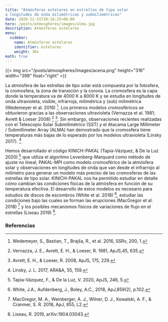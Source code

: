 ```yaml
---
title: "Atmósferas estelares en estrellas de tipo solar
a longitudes de onda milimétricas y submilimétricas"
date: 2020-12-31T10:16:25+06:00
hero: /posts/atmospheres/images/alma.jpg
description: Atmosferas estelares
menu:
  sidebar:
    name: Atmósferas estelares
    identifier: estelares
    weight: 30s
math: true
---
```


{{< img src="/posts/atmospheres/images/acena.png" height="316" width="399" float="right" >}}

La atmósfera de las estrellas de tipo solar está compuesta por la fotosfera, la cromosfera, la zona de transición y la corona. La cromosfera es la capa donde la temperatura va de 4000 K a 8000 K y se estudia en longitudes de onda ultravioleta, visible, infrarroja, milimétrica y (sub) milimétrica (Wedemeyer et al. 2016) [^7].
Los primeros modelos cromosféricos se obtuvieron gracias a las observaciones ultravioleta (Vernazza et al. 1981; Avrett & Loeser 2008) [^6] [^1]. Sin embargo, observaciones recientes realizadas con el Telescopio Solar Submilimétrico (SST) y el Atacama Large Millimeter / Submillimeter Array (ALMA) han demostrado que la cromosfera tiene temperaturas más bajas de lo esperado por los modelos ultravioleta (Linsky 2017). [^2]

Hemos desarrollado el código KINICH-PAKAL (Tapia-Vázquez, & De la Luz 2020) [^5] que utiliza el algoritmo Levenberg-Marquard como método de ajuste no lineal, PAKAL-MPI como modelo cromosférico de la atmósfera solar y observaciones en longitudes de onda que van desde el infrarrojo al milímetro para generar un modelo más preciso de las cromosferas de las estrellas de tipo solar.
KINICH-PAKAL nos ha permitido estudiar en detalle cómo cambian las condiciones físicas de la atmósfera en función de su temperatura efectiva.
El desarrollo de estos modelos es necesario para estudios de discos de escombros (White et al. 2018) [^8], estudiar las condiciones bajo las cuales se forman las erupciones (MacGregor et al. 2018) [^4] y los posibles mecanismos físicos de variaciones de flujo en el estrellas (Liseau 2019) [^3].

### Referencias

[^1]: Avrett, E. H., & Loeser, R. 2008, ApJS, 175, 229.
[^2]: Linsky, J. L. 2017, ARA&A, 55, 159.
[^3]: Liseau, R. 2019, arXiv:1904.03043.
[^4]: MacGregor, M. A., Weinberger, A. J., Wilner, D. J., Kowalski, A. F., & Cranmer, S. R. 2018, ApJ, 855, L2.
[^5]: Tapia-Vázquez, F., & De la Luz, V. 2020, ApJS, 246, 5.
[^6]: Vernazza, J. E., Avrett, E. H., & Loeser, R. 1981, ApJS,45, 635.
[^7]: Wedemeyer, S., Bastian, T., Brajša, R., et al. 2016, SSRv, 200, 1.
[^8]: White, J.A., Aufdenberg, J., Boley, A.C., 2018, ApJ,859(2), p.102.